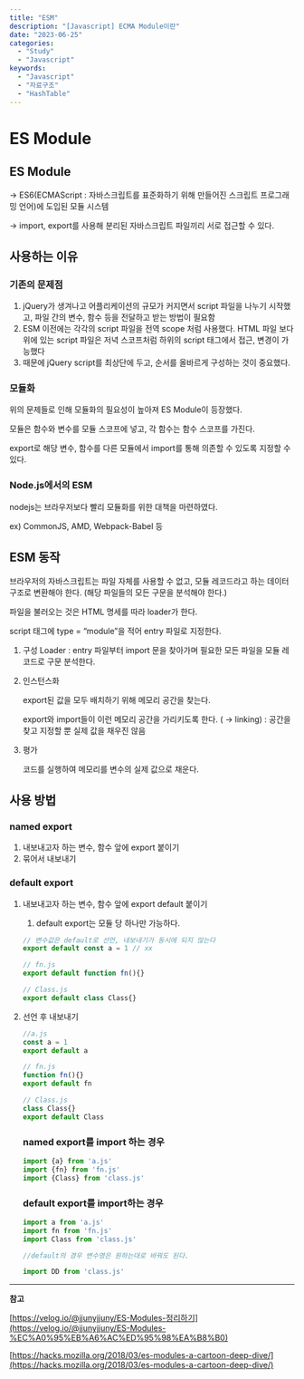```yaml
---
title: "ESM"
description: "[Javascript] ECMA Module이란"
date: "2023-06-25"
categories:
  - "Study"
  - "Javascript"
keywords:
  - "Javascript"
  - "자료구조"
  - "HashTable"
---
```


# ES Module

## ES Module

→ ES6(ECMAScript : 자바스크립트를 표준화하기 위해 만들어진 스크립트 프로그래밍 언어)에 도입된 모듈 시스템

→ import, export를 사용해 분리된 자바스크립트 파일끼리 서로 접근할 수 있다.

## 사용하는 이유

### 기존의 문제점

1. jQuery가 생겨나고 어플리케이션의 규모가 커지면서 script 파일을 나누기 시작했고, 파일 간의 변수, 함수 등을 전달하고 받는 방법이 필요함
2. ESM 이전에는 각각의 script 파일을 전역 scope 처럼 사용했다. HTML 파일 보다 위에 있는 script 파일은 저녁 스코프처럼 하위의 script 태그에서 접근, 변경이 가능했다
3. 때문에 jQuery script를 최상단에 두고, 순서를 올바르게 구성하는 것이 중요했다.

### 모듈화

위의 문제들로 인해 모듈화의 필요성이 높아져 ES Module이 등장했다.

모듈은 함수와 변수를 모듈 스코프에 넣고, 각 함수는 함수 스코프를 가진다.

export로 해당 변수, 함수를 다른 모듈에서 import를 통해 의존할 수 있도록 지정할 수 있다.

### Node.js에서의 ESM

nodejs는 브라우저보다 빨리 모듈화를 위한 대책을 마련하였다.

ex) CommonJS, AMD, Webpack-Babel 등

## ESM 동작

브라우저의 자바스크립트는 파일 자체를 사용할 수 없고, 모듈 레코드라고 하는 데이터 구조로 변환해야 한다. (해당 파일들의 모든 구문을 분석해야 한다.)

파일을 불러오는 것은 HTML 명세를 따라 loader가 한다.

script 태그에 type = “module”을 적어 entry 파일로 지정한다.

1. 구성
Loader : entry 파일부터 import 문을 찾아가며 필요한 모든 파일을 모듈 레코드로 구문 분석한다.
2. 인스턴스화
    
    export된 값을 모두 배치하기 위해 메모리 공간을 찾는다.
    
    export와 import들이 이런 메모리 공간을 가리키도록 한다. ( → linking) : 공간을 찾고 지정할 뿐 실제 값을 채우진 않음
    
3. 평가
    
    코드를 실행하여 메모리를 변수의 실제 값으로 채운다.
    

## 사용 방법

### named export

1. 내보내고자 하는 변수, 함수 앞에 export 붙이기
2. 묶어서 내보내기

### default export

1. 내보내고자 하는 변수, 함수 앞에 export default 붙이기
    1. default export는 모듈 당 하나만 가능하다.
    
    ```jsx
    // 변수값은 default로 선언, 내보내기가 동시에 되지 않는다
    export default const a = 1 // xx
    
    // fn.js
    export default function fn(){}
    
    // Class.js
    export default class Class{}
    ```
    
2. 선언 후 내보내기
    
    ```jsx
    //a.js
    const a = 1
    export default a
    
    // fn.js
    function fn(){}
    export default fn
    
    // Class.js
    class Class{}
    export default Class
    ```
    
    ### named export를 import 하는 경우
    
    ```jsx
    import {a} from 'a.js'
    import {fn} from 'fn.js'
    import {Class} from 'class.js'
    ```
    
    ### default export를 import하는 경우
    
    ```jsx
    import a from 'a.js'
    import fn from 'fn.js'
    import Class from 'class.js'
    
    //default의 경우 변수명은 원하는대로 바꿔도 된다.
    
    import DD from 'class.js'
    ```
    

---

**참고**

[https://velog.io/@jjunyjjuny/ES-Modules-정리하기](https://velog.io/@jjunyjjuny/ES-Modules-%EC%A0%95%EB%A6%AC%ED%95%98%EA%B8%B0)

[https://hacks.mozilla.org/2018/03/es-modules-a-cartoon-deep-dive/](https://hacks.mozilla.org/2018/03/es-modules-a-cartoon-deep-dive/)
